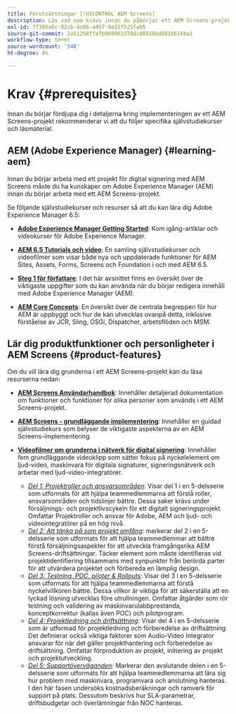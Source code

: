 ```yaml
---
title: Förutsättningar [!UICONTROL AEM Screens]
description: Läs vad som krävs innan du påbörjar ett AEM Screens-projekt.
exl-id: ff305a6c-02cb-4c06-a457-9a22f525fab5
source-git-commit: 2a51258ffe7b969962378dcd0558bd001b616ba1
workflow-type: tm+mt
source-wordcount: '548'
ht-degree: 0%

---
```


# Krav {#prerequisites}

Innan du börjar fördjupa dig i detaljerna kring implementeringen av ett AEM Screens-projekt rekommenderar vi att du följer specifika självstudiekurser och läsmaterial.

## AEM (Adobe Experience Manager) {#learning-aem}

Innan du börjar arbeta med ett projekt för digital signering med AEM Screens måste du ha kunskaper om Adobe Experience Manager (AEM) innan du börjar arbeta med ett AEM Screens-projekt.

Se följande självstudiekurser och resurser så att du kan lära dig Adobe Experience Manager 6.5:

* **[Adobe Experience Manager Getting Started](https://experienceleague.adobe.com/en/docs/experience-manager-cloud-service/content/overview/introduction)**: Kom igång-artiklar och videokurser för Adobe Experience Manager.

* **[AEM 6.5 Tutorials och video](https://experienceleague.adobe.com/en/docs/experience-manager-tutorials)**: En samling självstudiekurser och videofilmer som visar både nya och uppdaterade funktioner för AEM Sites, Assets, Forms, Screens och Foundation i och med AEM 6.5.

* **[Steg 1 för författare](https://experienceleague.adobe.com/en/docs/experience-manager-65/content/sites/authoring/essentials/first-steps)**: I det här avsnittet finns en översikt över de viktigaste uppgifter som du kan använda när du börjar redigera innehåll med Adobe Experience Manager (AEM).

* **[AEM Core Concepts](https://experienceleague.adobe.com/en/docs/experience-manager-65/content/implementing/developing/introduction/the-basics)**: En översikt över de centrala begreppen för hur AEM är uppbyggt och hur de kan utvecklas ovanpå detta, inklusive förståelse av JCR, Sling, OSGi, Dispatcher, arbetsflöden och MSM.

## Lär dig produktfunktioner och personligheter i AEM Screens {#product-features}

Om du vill lära dig grunderna i ett AEM Screens-projekt kan du läsa resurserna nedan:

* **[AEM Screens Användarhandbok](https://experienceleague.adobe.com/en/docs/experience-manager-screens/user-guide/aem-screens-introduction)**: Innehåller detaljerad dokumentation om funktioner och funktioner för olika personer som används i ett AEM Screens-projekt.

* **[AEM Screens - grundläggande implementering](https://experienceleague.adobe.com/?launch=AEM-7a#recommended/solutions/experience-manager)**: Innehåller en guidad självstudiekurs som belyser de viktigaste aspekterna av en AEM Screens-implementering.

* **[Videofilmer om grunderna i nätverk för digital signering](https://experienceleague.adobe.com/en/docs/experience-manager-screens/user-guide/aem-screens-introduction)**: Innehåller fem grundläggande videoklipp som sätter fokus på nyckelelement om ljud-video, maskinvara för digitala signaturer, signeringsnätverk och arbetar med ljud-video-integratörer.
   * *[Del 1: Projektroller och ansvarsområden](https://experienceleague.adobe.com/en/docs/experience-manager-screens/user-guide/digital-signage-network/project-roles-responsibilities)*: Visar del 1 i en 5-delsserie som utformats för att hjälpa teammedlemmarna att förstå roller, ansvarsområden och tidslinjer bättre. Dessa saker krävs under försäljnings- och projektlivscykeln för ett digitalt signeringsprojekt. Omfattar Projektroller och ansvar för Adobe, AEM och ljud- och videointegratörer på en hög nivå.
   * *[Del 2: Att tänka på som projekt omfång](https://experienceleague.adobe.com/en/docs/experience-manager-screens/user-guide/digital-signage-network/project-considerations)*: markerar del 2 i en 5-delsserie som utformats för att hjälpa teammedlemmar att bättre förstå försäljningsaspekter för att utveckla framgångsrika AEM Screens-driftsättningar. Täcker element som måste identifieras vid projektidentifiering tillsammans med synpunkter från berörda parter för att utvärdera projektet och förbereda en lämplig design.
   * *[Del 3: Testning, POC, piloter &amp; Rollouts](https://experienceleague.adobe.com/en/docs/experience-manager-screens/user-guide/digital-signage-network/testing-pocs-pilots-rollouts)*: Visar del 3 i en 5-delsserie som utformats för att hjälpa teammedlemmarna att förstå nyckelvillkoren bättre. Dessa villkor är viktiga för att säkerställa att en lyckad lösning utvecklas före utrullningen. Omfattar åtgärder som rör testning och validering av maskinvarulabbprestanda, konceptkorrektur (kallas även POC) och pilotprogram.
   * *[Del 4: Projektledning och driftsättning](https://experienceleague.adobe.com/en/docs/experience-manager-screens/user-guide/digital-signage-network/project-management-and-deployment)*: Visar del 4 i en 5-delsserie som är utformad för projektledning och förberedelse av driftsättning. Det definierar också viktiga faktorer som Audio-Video Integrator ansvarar för när det gäller projekthantering och förberedelse av driftsättning. Omfattar förproduktion av projekt, initiering av projekt och projektutveckling.
   * *[Del 5: Supportöverväganden](https://experienceleague.adobe.com/en/docs/experience-manager-screens/user-guide/digital-signage-network/support-considerations)*: Markerar den avslutande delen i en 5-delsserie som utformats för att hjälpa teammedlemmarna att lära sig hur problem med maskinvara, programvara och anslutning hanteras. I den här fasen undersöks kostnadsberäkningar och ramverk för support på plats. Dessutom beskrivs hur SLA-parametrar, driftsbudgetar och överlämningar från NOC hanteras.
